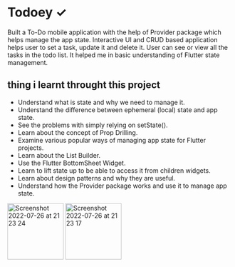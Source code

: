 
# Todoey ✓

Built a To-Do mobile application with the help of Provider package which helps manage the app state. Interactive UI and CRUD based application helps user to set a task, update it and delete it. User can see or view all the tasks in the todo list. It helped me in basic understanding of Flutter state management.

## thing i learnt throught this project 

- Understand what is state and why we need to manage it.
- Understand the difference between ephemeral (local) state and app state.
- See the problems with simply relying on setState().
- Learn about the concept of Prop Drilling.
- Examine various popular ways of managing app state for Flutter projects.
- Learn about the List Builder.
- Use the Flutter BottomSheet Widget.
- Learn to lift state up to be able to access it from children widgets.
- Learn about design patterns and why they are useful.
- Understand how the Provider package works and use it to manage app state.


<img width="126" alt="Screenshot 2022-07-26 at 21 23 24" src="https://user-images.githubusercontent.com/70427674/181052645-d94f5a9c-1fec-4224-99ce-539b18d4c789.png">
<img width="126" alt="Screenshot 2022-07-26 at 21 23 17" src="https://user-images.githubusercontent.com/70427674/181052657-270a6a3d-6b69-4cdf-8045-52386fe958c3.png">



